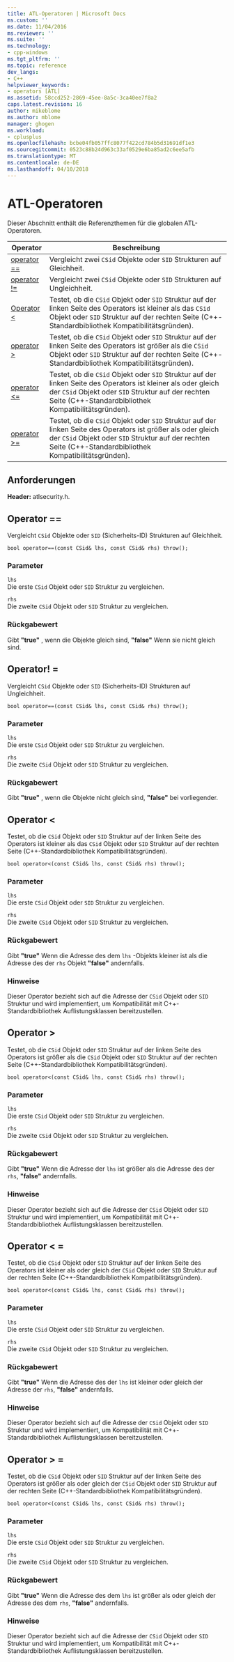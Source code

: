 ```yaml
---
title: ATL-Operatoren | Microsoft Docs
ms.custom: ''
ms.date: 11/04/2016
ms.reviewer: ''
ms.suite: ''
ms.technology:
- cpp-windows
ms.tgt_pltfrm: ''
ms.topic: reference
dev_langs:
- C++
helpviewer_keywords:
- operators [ATL]
ms.assetid: 58ccd252-2869-45ee-8a5c-3ca40ee7f8a2
caps.latest.revision: 16
author: mikeblome
ms.author: mblome
manager: ghogen
ms.workload:
- cplusplus
ms.openlocfilehash: bcbe04fb057ffc8077f422cd784b5d31691df1e3
ms.sourcegitcommit: 0523c88b24d963c33af0529e6ba85ad2c6ee5afb
ms.translationtype: MT
ms.contentlocale: de-DE
ms.lasthandoff: 04/10/2018
---
```

# <a name="atl-operators"></a>ATL-Operatoren
Dieser Abschnitt enthält die Referenzthemen für die globalen ATL-Operatoren.  
  
|Operator|Beschreibung|  
|--------------|-----------------|  
|[operator ==](#operator_eq_eq)|Vergleicht zwei `CSid` Objekte oder `SID` Strukturen auf Gleichheit.|  
|[operator !=](#operator_neq)|Vergleicht zwei `CSid` Objekte oder `SID` Strukturen auf Ungleichheit.|  
|[Operator <](#operator_lt)|Testet, ob die `CSid` Objekt oder `SID` Struktur auf der linken Seite des Operators ist kleiner als das `CSid` Objekt oder `SID` Struktur auf der rechten Seite (C++-Standardbibliothek Kompatibilitätsgründen).|  
|[operator >](#operator_gt)|Testet, ob die `CSid` Objekt oder `SID` Struktur auf der linken Seite des Operators ist größer als die `CSid` Objekt oder `SID` Struktur auf der rechten Seite (C++-Standardbibliothek Kompatibilitätsgründen).|  
|[operator <=](#operator_lt__eq)|Testet, ob die `CSid` Objekt oder `SID` Struktur auf der linken Seite des Operators ist kleiner als oder gleich der `CSid` Objekt oder `SID` Struktur auf der rechten Seite (C++-Standardbibliothek Kompatibilitätsgründen).|  
|[operator >=](#operator_gt__eq)|Testet, ob die `CSid` Objekt oder `SID` Struktur auf der linken Seite des Operators ist größer als oder gleich der `CSid` Objekt oder `SID` Struktur auf der rechten Seite (C++-Standardbibliothek Kompatibilitätsgründen).|  
  
## <a name="requirements"></a>Anforderungen  
 **Header:** atlsecurity.h.  
  
##  <a name="operator_eq_eq"></a>  Operator ==  
 Vergleicht `CSid` Objekte oder `SID` (Sicherheits-ID) Strukturen auf Gleichheit.  
  
```   
bool operator==(const CSid& lhs, const CSid& rhs) throw(); 
```  
  
### <a name="parameters"></a>Parameter  
 `lhs`  
 Die erste `CSid` Objekt oder `SID` Struktur zu vergleichen.  
  
 `rhs`  
 Die zweite `CSid` Objekt oder `SID` Struktur zu vergleichen.  
  
### <a name="return-value"></a>Rückgabewert  
 Gibt **"true"** , wenn die Objekte gleich sind, **"false"** Wenn sie nicht gleich sind.  
  
##  <a name="operator_neq"></a>  Operator! =  
 Vergleicht `CSid` Objekte oder `SID` (Sicherheits-ID) Strukturen auf Ungleichheit.  
  
```   
bool operator==(const CSid& lhs, const CSid& rhs) throw(); 
```  
  
### <a name="parameters"></a>Parameter  
 `lhs`  
 Die erste `CSid` Objekt oder `SID` Struktur zu vergleichen.  
  
 `rhs`  
 Die zweite `CSid` Objekt oder `SID` Struktur zu vergleichen.  
  
### <a name="return-value"></a>Rückgabewert  
 Gibt **"true"** , wenn die Objekte nicht gleich sind, **"false"** bei vorliegender.  
  
##  <a name="operator_lt"></a>  Operator <  
 Testet, ob die `CSid` Objekt oder `SID` Struktur auf der linken Seite des Operators ist kleiner als das `CSid` Objekt oder `SID` Struktur auf der rechten Seite (C++-Standardbibliothek Kompatibilitätsgründen).  
  
```   
bool operator<(const CSid& lhs, const CSid& rhs) throw(); 
```  
  
### <a name="parameters"></a>Parameter  
 `lhs`  
 Die erste `CSid` Objekt oder `SID` Struktur zu vergleichen.  
  
 `rhs`  
 Die zweite `CSid` Objekt oder `SID` Struktur zu vergleichen.  
  
### <a name="return-value"></a>Rückgabewert  
 Gibt **"true"** Wenn die Adresse des dem `lhs` -Objekts kleiner ist als die Adresse des der `rhs` Objekt **"false"** andernfalls.  
  
### <a name="remarks"></a>Hinweise  
 Dieser Operator bezieht sich auf die Adresse der `CSid` Objekt oder `SID` Struktur und wird implementiert, um Kompatibilität mit C++-Standardbibliothek Auflistungsklassen bereitzustellen.  
  
##  <a name="operator_gt"></a>  Operator >  
 Testet, ob die `CSid` Objekt oder `SID` Struktur auf der linken Seite des Operators ist größer als die `CSid` Objekt oder `SID` Struktur auf der rechten Seite (C++-Standardbibliothek Kompatibilitätsgründen).  
  
```   
bool operator<(const CSid& lhs, const CSid& rhs) throw(); 
```  
  
### <a name="parameters"></a>Parameter  
 `lhs`  
 Die erste `CSid` Objekt oder `SID` Struktur zu vergleichen.  
  
 `rhs`  
 Die zweite `CSid` Objekt oder `SID` Struktur zu vergleichen.  
  
### <a name="return-value"></a>Rückgabewert  
 Gibt **"true"** Wenn die Adresse der `lhs` ist größer als die Adresse des der `rhs`, **"false"** andernfalls.  
  
### <a name="remarks"></a>Hinweise  
 Dieser Operator bezieht sich auf die Adresse der `CSid` Objekt oder `SID` Struktur und wird implementiert, um Kompatibilität mit C++-Standardbibliothek Auflistungsklassen bereitzustellen.  
  
##  <a name="operator_lt__eq"></a>  Operator < =  
 Testet, ob die `CSid` Objekt oder `SID` Struktur auf der linken Seite des Operators ist kleiner als oder gleich der `CSid` Objekt oder `SID` Struktur auf der rechten Seite (C++-Standardbibliothek Kompatibilitätsgründen).  
  
```   
bool operator<(const CSid& lhs, const CSid& rhs) throw(); 
```  
  
### <a name="parameters"></a>Parameter  
 `lhs`  
 Die erste `CSid` Objekt oder `SID` Struktur zu vergleichen.  
  
 `rhs`  
 Die zweite `CSid` Objekt oder `SID` Struktur zu vergleichen.  
  
### <a name="return-value"></a>Rückgabewert  
 Gibt **"true"** Wenn die Adresse des der `lhs` ist kleiner oder gleich der Adresse der `rhs`, **"false"** andernfalls.  
  
### <a name="remarks"></a>Hinweise  
 Dieser Operator bezieht sich auf die Adresse der `CSid` Objekt oder `SID` Struktur und wird implementiert, um Kompatibilität mit C++-Standardbibliothek Auflistungsklassen bereitzustellen.  
  
##  <a name="operator_gt__eq"></a>  Operator > =  
 Testet, ob die `CSid` Objekt oder `SID` Struktur auf der linken Seite des Operators ist größer als oder gleich der `CSid` Objekt oder `SID` Struktur auf der rechten Seite (C++-Standardbibliothek Kompatibilitätsgründen).  
  
```   
bool operator<(const CSid& lhs, const CSid& rhs) throw(); 
```  
  
### <a name="parameters"></a>Parameter  
 `lhs`  
 Die erste `CSid` Objekt oder `SID` Struktur zu vergleichen.  
  
 `rhs`  
 Die zweite `CSid` Objekt oder `SID` Struktur zu vergleichen.  
  
### <a name="return-value"></a>Rückgabewert  
 Gibt **"true"** Wenn die Adresse des dem `lhs` ist größer als oder gleich der Adresse des dem `rhs`, **"false"** andernfalls.  
  
### <a name="remarks"></a>Hinweise  
 Dieser Operator bezieht sich auf die Adresse der `CSid` Objekt oder `SID` Struktur und wird implementiert, um Kompatibilität mit C++-Standardbibliothek Auflistungsklassen bereitzustellen.



